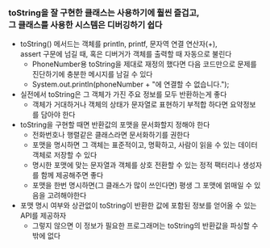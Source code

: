 ### toString을 잘 구현한 클래스는 사용하기에 훨씬 즐겁고, <br>그 클래스를 사용한 시스템은 디버깅하기 쉽다
* toString() 메서드는 객체를 println, printf, 문자역 연결 연산자(+),<br>
 assert 구문에 넘길 때, 혹은 디버거가 객체를 출력할 때 자동으로 불린다
  * PhoneNumber용 toString을 제대로 재정의 했다면 다음 코드만으로 문제를 진단하기에 충분한 메시지를 남길 수 있다
  * System.out.println(phoneNumber + "에 연결할 수 없습니다.");
* 실전에서 toString은 그 객체가 가진 주요 정보를 모두 반환하는게 좋다
  * 객체가 거대하거나 객체의 상태가 문자열로 표현하기 부적합 하다면 요약정보를 담아야 한다
* toString을 구현할 때면 반환값의 포맷을 문서화할지 정해야 한다
  * 전화번호나 행렬같은 클래스라면 문서화하기를 권한다
  * 포맷을 명시하면 그 객체는 표준적이고, 명확하고, 사람이 읽을 수 있는 데이터 객체로 저장할 수 있다
  * 명시한 포맷에 맞는 문자열과 객체를 상호 전환할 수 있는 정적 팩터리나 생성자를 함께 제공해주면 좋다
  * 포맷을 한번 명시하면(그 클래스가 많이 쓰인다면) 평생 그 포맷에 얽매일 수 있음을 고려해야한다
* 포맷 명시 여부와 상관없이 toString이 반환한 값에 포함된 정보를 얻어올 수 있는 API를 제공하자
  * 그렇지 않으면 이 정보가 필요한 프로그래머는 toString의 반환값을 파싱할 수밖에 없다